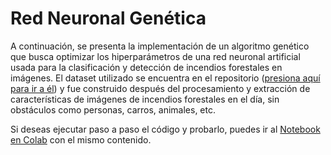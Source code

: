 # Red Neuronal Genética

A continuación, se presenta la implementación de un algoritmo genético que busca optimizar los hiperparámetros de una red neuronal artificial usada para la clasificación y detección de incendios forestales en imágenes. El dataset utilizado se encuentra en el repositorio ([presiona aquí para ir a él](https://github.com/MartinOtamendiT/Red_Neuronal_Genetica/blob/main/descriptoresFinal.csv)) y fue construido después del procesamiento y extracción de características de imágenes de incendios forestales en el día, sin obstáculos como personas, carros, animales, etc.

Si deseas ejecutar paso a paso el código y probarlo, puedes ir al [Notebook en Colab](https://colab.research.google.com/drive/1bV2Ip9Ki7VCszmohFoDU9ihMpSvJQ0_n?usp=sharing) con el mismo contenido.

